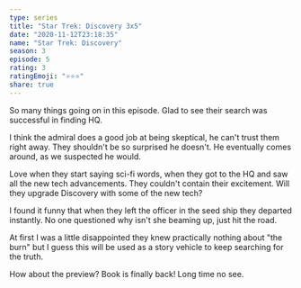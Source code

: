 ```yaml
---
type: series
title: "Star Trek: Discovery 3x5"
date: "2020-11-12T23:18:35"
name: "Star Trek: Discovery"
season: 3
episode: 5
rating: 3
ratingEmoji: "⭐️⭐️⭐️"
share: true
---
```


So many things going on in this episode. Glad to see their search was successful in finding HQ.

I think the admiral does a good job at being skeptical, he can't trust them right away. They shouldn't be so surprised he doesn't. He eventually comes around, as we suspected he would.

Love when they start saying sci-fi words, when they got to the HQ and saw all the new tech advancements. They couldn't contain their excitement. Will they upgrade Discovery with some of the new tech?

I found it funny that when they left the officer in the seed ship they departed instantly. No one questioned why isn't she beaming up, just hit the road.

At first I was a little disappointed they knew practically nothing about "the burn" but I guess this will be used as a story vehicle to keep searching for the truth.

How about the preview? Book is finally back! Long time no see.

